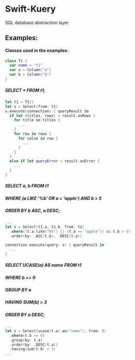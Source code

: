 # Swift-Kuery
SQL database abstraction layer

## Examples:
#### Classes used in the examples:
```swift
class T1 {
  var name = "t1"
  var a = Column("a")
  var b = Column("b")
}
```

##### SELECT * FROM t1;
```swift
let t1 = T1()
let s = Select(from: t1)
s.execute(connection) { queryResult in
  if let (titles, rows) = result.asRows {
    for title in titles {
      ...
    }
    for row in rows {
      for value in row {
        ...
      }
    }
  }
  else if let queryError = result.asError {
    ...
  }
}
```

##### SELECT a, b FROM t1
##### WHERE (a LIKE '%b' OR a = 'apple') AND b > 5
##### ORDER BY b ASC, a DESC;
```swift
...
let s = Select(t1.a, t1.b, from: t1)
  .where((t.a.like("b%") || (t.a == "apple")) && t.b > 5)
  .order(by: .ASC(t.b), .DESC(t.a))

connection.execute(query: s) { queryResult in
  ...
}
```

##### SELECT UCASE(a) AS name FROM t1
##### WHERE b >= 0
##### GROUP BY a
##### HAVING SUM(b) > 3
##### ORDER BY a DESC;
```swift
...
let s = Select(ucase(t.a).as("name"), from: t)
  .where(t.b >= 0)
  .group(by: t.a)
  .order(by: .DESC(t.a))
  .having(sum(t.b) > 3)
...
```
